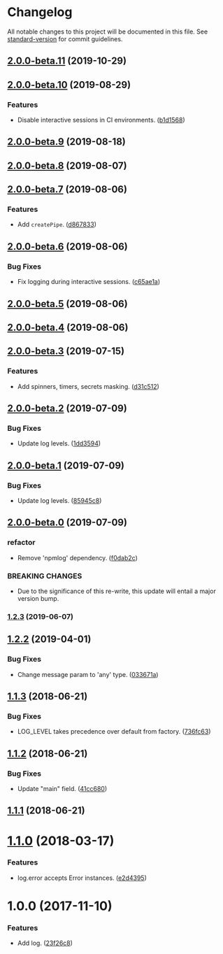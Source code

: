 # Changelog

All notable changes to this project will be documented in this file. See [standard-version](https://github.com/conventional-changelog/standard-version) for commit guidelines.

## [2.0.0-beta.11](https://github.com/darkobits/log/compare/v2.0.0-beta.10...v2.0.0-beta.11) (2019-10-29)

## [2.0.0-beta.10](https://github.com/darkobits/log/compare/v2.0.0-beta.9...v2.0.0-beta.10) (2019-08-29)


### Features

* Disable interactive sessions in CI environments. ([b1d1568](https://github.com/darkobits/log/commit/b1d1568))

## [2.0.0-beta.9](https://github.com/darkobits/log/compare/v2.0.0-beta.8...v2.0.0-beta.9) (2019-08-18)

## [2.0.0-beta.8](https://github.com/darkobits/log/compare/v2.0.0-beta.7...v2.0.0-beta.8) (2019-08-07)

## [2.0.0-beta.7](https://github.com/darkobits/log/compare/v2.0.0-beta.6...v2.0.0-beta.7) (2019-08-06)


### Features

* Add `createPipe`. ([d867833](https://github.com/darkobits/log/commit/d867833))

## [2.0.0-beta.6](https://github.com/darkobits/log/compare/v2.0.0-beta.5...v2.0.0-beta.6) (2019-08-06)


### Bug Fixes

* Fix logging during interactive sessions. ([c65ae1a](https://github.com/darkobits/log/commit/c65ae1a))

## [2.0.0-beta.5](https://github.com/darkobits/log/compare/v2.0.0-beta.4...v2.0.0-beta.5) (2019-08-06)

## [2.0.0-beta.4](https://github.com/darkobits/log/compare/v2.0.0-beta.3...v2.0.0-beta.4) (2019-08-06)



## [2.0.0-beta.3](https://github.com/darkobits/log/compare/v2.0.0-beta.2...v2.0.0-beta.3) (2019-07-15)


### Features

* Add spinners, timers, secrets masking. ([d31c512](https://github.com/darkobits/log/commit/d31c512))



## [2.0.0-beta.2](https://github.com/darkobits/log/compare/v2.0.0-beta.1...v2.0.0-beta.2) (2019-07-09)


### Bug Fixes

* Update log levels. ([1dd3594](https://github.com/darkobits/log/commit/1dd3594))



## [2.0.0-beta.1](https://github.com/darkobits/log/compare/v2.0.0-beta.0...v2.0.0-beta.1) (2019-07-09)


### Bug Fixes

* Update log levels. ([85945c8](https://github.com/darkobits/log/commit/85945c8))



## [2.0.0-beta.0](https://github.com/darkobits/log/compare/v1.2.3...v2.0.0-beta.0) (2019-07-09)


### refactor

* Remove 'npmlog' dependency. ([f0dab2c](https://github.com/darkobits/log/commit/f0dab2c))


### BREAKING CHANGES

* Due to the significance of this re-write, this update will entail a major version bump.



### [1.2.3](https://github.com/darkobits/log/compare/v1.2.2...v1.2.3) (2019-06-07)



## [1.2.2](https://github.com/darkobits/log/compare/v1.2.1...v1.2.2) (2019-04-01)


### Bug Fixes

* Change message param to 'any' type. ([033671a](https://github.com/darkobits/log/commit/033671a))



<a name="1.1.3"></a>
## [1.1.3](https://github.com/darkobits/log/compare/v1.1.2...v1.1.3) (2018-06-21)


### Bug Fixes

* LOG_LEVEL takes precedence over default from factory. ([736fc63](https://github.com/darkobits/log/commit/736fc63))



<a name="1.1.2"></a>
## [1.1.2](https://github.com/darkobits/log/compare/v1.1.0...v1.1.2) (2018-06-21)


### Bug Fixes

* Update "main" field. ([41cc680](https://github.com/darkobits/log/commit/41cc680))



<a name="1.1.1"></a>
## [1.1.1](https://github.com/darkobits/log/compare/v1.1.0...v1.1.1) (2018-06-21)



<a name="1.1.0"></a>
# [1.1.0](https://github.com/darkobits/log/compare/v1.0.0...v1.1.0) (2018-03-17)


### Features

* log.error accepts Error instances. ([e2d4395](https://github.com/darkobits/log/commit/e2d4395))



<a name="1.0.0"></a>
# 1.0.0 (2017-11-10)


### Features

* Add log. ([23f26c8](https://github.com/darkobits/log/commit/23f26c8))
